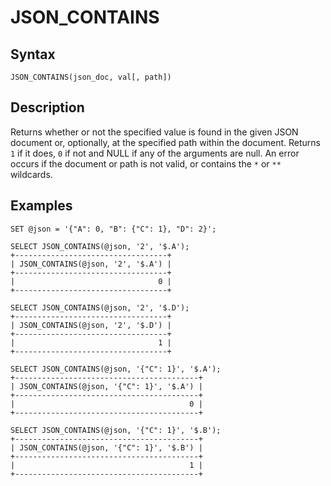 
# JSON_CONTAINS

## Syntax


```
JSON_CONTAINS(json_doc, val[, path])
```

## Description


Returns whether or not the specified value is found in the given JSON document or, optionally, at the specified path within the document. Returns `1` if it does, `0` if not and NULL if any of the arguments are null. An error occurs if the document or path is not valid, or contains the `*` or `**` wildcards.


## Examples


```
SET @json = '{"A": 0, "B": {"C": 1}, "D": 2}';

SELECT JSON_CONTAINS(@json, '2', '$.A');
+----------------------------------+
| JSON_CONTAINS(@json, '2', '$.A') |
+----------------------------------+
|                                0 |
+----------------------------------+

SELECT JSON_CONTAINS(@json, '2', '$.D');
+----------------------------------+
| JSON_CONTAINS(@json, '2', '$.D') |
+----------------------------------+
|                                1 |
+----------------------------------+

SELECT JSON_CONTAINS(@json, '{"C": 1}', '$.A');
+-----------------------------------------+
| JSON_CONTAINS(@json, '{"C": 1}', '$.A') |
+-----------------------------------------+
|                                       0 |
+-----------------------------------------+

SELECT JSON_CONTAINS(@json, '{"C": 1}', '$.B');
+-----------------------------------------+
| JSON_CONTAINS(@json, '{"C": 1}', '$.B') |
+-----------------------------------------+
|                                       1 |
+-----------------------------------------+
```
